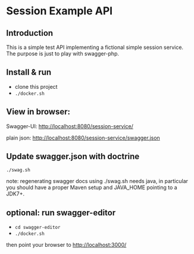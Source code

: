 Session Example API
=======================

Introduction
------------
This is a simple test API implementing a fictional simple session
service. The purpose is just to play with swagger-php.

Install & run
-------------

* clone this project
* `./docker.sh`

View in browser:
----------------

Swagger-UI:
[http://localhost:8080/session-service/](http://localhost:8080/session-service/)

plain json:
[http://localhost:8080/session-service/swagger.json](http://localhost:8080/session-service/swagger.json)


Update swagger.json with doctrine
-------------------------------------------
`./swag.sh`

note: regenerating swagger docs using ./swag.sh needs java, in particular
you should have a proper Maven setup and JAVA_HOME pointing to a JDK7+.


optional: run swagger-editor
----------------------------

* `cd swagger-editor`
* `./docker.sh`

then point your browser to [http://localhost:3000/](http://localhost:3000/)
